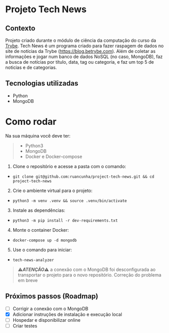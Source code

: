# Projeto Tech News

## Contexto

Projeto criado durante o módulo de ciência da computação do curso da [Trybe](https://www.betrybe.com/).
Tech News é um programa criado para fazer raspagem de dados no site de notícias da Trybe (https://blog.betrybe.com). Além de coletar as informações e jogar num banco de dados NoSQL (no caso, MongoDB), faz a busca de notícias por título, data, tag ou categoria, e faz um top 5 de noticias e de categorias.

## Tecnologias utilizadas

- Python
- MongoDB

# Como rodar

Na sua máquina você deve ter:
>
> - Python3
> - MongoDB
> - Docker e Docker-compose


1. Clone o repositório e acesse a pasta com o comando:
* `git clone git@github.com:ruancunha/project-tech-news.git && cd project-tech-news`
2. Crie o ambiente virtual para o projeto:
* `python3 -m venv .venv && source .venv/bin/activate`
3. Instale as dependências:
* `python3 -m pip install -r dev-requirements.txt`
4. Monte o container Docker:
* `docker-compose up -d mongodb`
5. Use o comando para iniciar:
* `tech-news-analyzer`

> :warning:**_ATENÇÃO_**:warning: a conexão com o MongoDB foi desconfigurada ao transportar o projeto para o novo repositório. Correção do problema em breve

## Próximos passos (Roadmap)

- [ ]  Corrigir a conexão com o MongoDB
- [X]  Adicionar instruções de instalação e execução local
- [ ]  Hospedar e disponibilizar online
- [ ]  Criar testes
